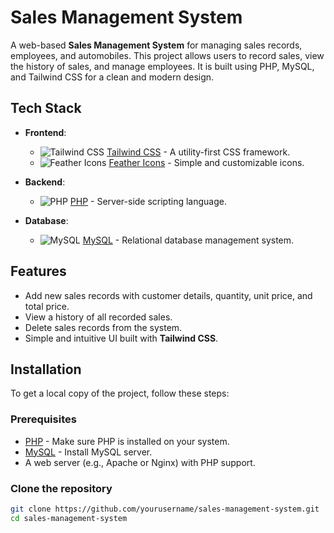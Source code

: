 # Sales Management System

A web-based **Sales Management System** for managing sales records, employees, and automobiles. This project allows users to record sales, view the history of sales, and manage employees. It is built using PHP, MySQL, and Tailwind CSS for a clean and modern design.

## Tech Stack

- **Frontend**:
  - ![Tailwind CSS](https://img.icons8.com/ios/50/000000/tailwindcss.png) [Tailwind CSS](https://tailwindcss.com/) - A utility-first CSS framework.
  - ![Feather Icons](https://img.icons8.com/ios/50/000000/feather.png) [Feather Icons](https://feathericons.com/) - Simple and customizable icons.

- **Backend**:
  - ![PHP](https://img.icons8.com/ios/50/000000/php.png) [PHP](https://www.php.net/) - Server-side scripting language.

- **Database**:
  - ![MySQL](https://img.icons8.com/ios/50/000000/mysql-logo.png) [MySQL](https://www.mysql.com/) - Relational database management system.

## Features

- Add new sales records with customer details, quantity, unit price, and total price.
- View a history of all recorded sales.
- Delete sales records from the system.
- Simple and intuitive UI built with **Tailwind CSS**.

## Installation

To get a local copy of the project, follow these steps:

### Prerequisites

- [PHP](https://www.php.net/downloads) - Make sure PHP is installed on your system.
- [MySQL](https://dev.mysql.com/downloads/) - Install MySQL server.
- A web server (e.g., Apache or Nginx) with PHP support.

### Clone the repository

```bash
git clone https://github.com/yourusername/sales-management-system.git
cd sales-management-system
